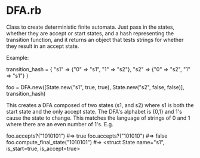 DFA.rb
======

Class to create deterministic finite automata. Just pass in the states,
whether they are accept or start states, and a hash representing the transition function,
and it returns an object that tests strings for whether they result in an accept state.

Example:

transition_hash = {
       "s1" => {"0" => "s1", "1" => "s2"},
       "s2" => {"0" => "s2", "1" => "s1"}
}

foo = DFA.new([State.new("s1", true, true), State.new("s2", false, false)], transition_hash)

This creates a DFA composed of two states (s1, and s2) where s1 is both the start state
and the only accept state. The DFA's alphabet is {0,1} and 1's cause the state to change.
This matches the language of strings of 0 and 1 where there are an even number of 1's. E.g.

foo.accepts?("1010101") #=> true
foo.accepts?("101010") #=> false
foo.compute_final_state("1010101") #=> <struct State name="s1", is_start=true, is_accept=true>
